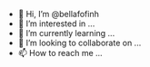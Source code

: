 - 👋 Hi, I’m @bellafofinh
- 👀 I’m interested in ...
- 🌱 I’m currently learning ...
- 💞️ I’m looking to collaborate on ...
- 📫 How to reach me ...

<!---
bellafofinh/bellafofinh is a ✨ special ✨ repository because its `README.md` (this file) appears on your GitHub profile.
You can click the Preview link to take a look at your changes.
--->
